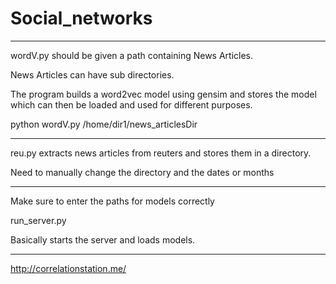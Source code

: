 # Social_networks

-----------------------------------------------------------------------------------------------
wordV.py should be given a path containing News Articles.

News Articles can have sub directories.

The program builds a word2vec model using gensim and stores the model which can then be loaded and used for different purposes.

python wordV.py /home/dir1/news_articlesDir

-----------------------------------------------------------------------------------------------
reu.py extracts news articles from reuters and stores them in a directory.

Need to manually change the directory and the dates or months

-----------------------------------------------------------------------------------------------
Make sure to enter the paths for models correctly

run_server.py 

Basically starts the server and loads models.

-----------------------------------------------------------------------------------------------

http://correlationstation.me/
